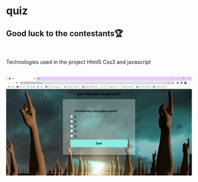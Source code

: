 # quiz

<h2>Good luck to the contestants🏆​ </h2>
<br>
<p>Technologies used in the project Html5 Css3 and javascript</p>
<br>
 <img src="images/quiz.gif" >

